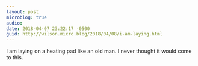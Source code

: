 ```yaml
---
layout: post
microblog: true
audio: 
date: 2018-04-07 23:22:17 -0500
guid: http://wilson.micro.blog/2018/04/08/i-am-laying.html
---
```

I am laying on a heating pad like an old man. I never thought it would come to this. 
